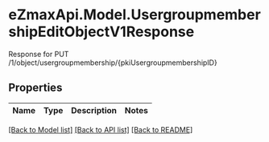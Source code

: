 # eZmaxApi.Model.UsergroupmembershipEditObjectV1Response
Response for PUT /1/object/usergroupmembership/{pkiUsergroupmembershipID}

## Properties

Name | Type | Description | Notes
------------ | ------------- | ------------- | -------------

[[Back to Model list]](../README.md#documentation-for-models) [[Back to API list]](../README.md#documentation-for-api-endpoints) [[Back to README]](../README.md)

